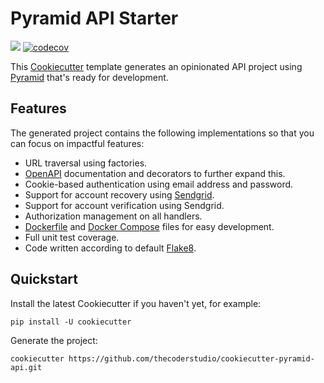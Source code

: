 # Pyramid API Starter
![](https://github.com/thecoderstudio/cookiecutter-pyramid-api/workflows/Test/badge.svg)
[![codecov](https://codecov.io/gh/thecoderstudio/cookiecutter-pyramid-api/branch/master/graph/badge.svg?token=MI0RLI024F)](https://codecov.io/gh/thecoderstudio/cookiecutter-pyramid-api)

This [Cookiecutter](https://cookiecutter.readthedocs.io/en/1.7.2/README.html) template generates an opinionated API project using [Pyramid](https://trypyramid.com/) that's ready for development.

## Features
The generated project contains the following implementations so that you can focus on impactful features:

* URL traversal using factories.
* [OpenAPI](https://swagger.io/specification/) documentation and decorators to further expand this.
* Cookie-based authentication using email address and password.
* Support for account recovery using [Sendgrid](https://sendgrid.com/).
* Support for account verification using Sendgrid.
* Authorization management on all handlers.
* [Dockerfile](https://www.docker.com/) and [Docker Compose](https://docs.docker.com/compose/) files for easy development.
* Full unit test coverage.
* Code written according to default [Flake8](https://flake8.pycqa.org/en/latest/#).

## Quickstart
Install the latest Cookiecutter if you haven't yet, for example:
```
pip install -U cookiecutter
```

Generate the project:
```
cookiecutter https://github.com/thecoderstudio/cookiecutter-pyramid-api.git
```
